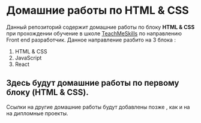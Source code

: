 # Домашние работы по HTML & CSS

Данный репозиторий содержит домашние работы по блоку **HTML & CSS** при прохождении  обучение в школе [TeachMeSkills](https://teachmeskills.by/) по направлению Front end разработчик.
Данное направление разбито на 3 блока :

1.  HTML & CSS
2.  JavaScript
3.  React

Здесь будут домашние работы по первому блоку (HTML & CSS).
---
Ссылки на другие домашние работы будут добавлены позже , как и на на дипломные проекты.
